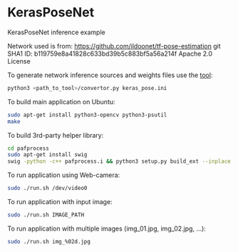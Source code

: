 # KerasPoseNet
KerasPoseNet inference example

Network used is from: https://github.com/ildoonet/tf-pose-estimation
git SHA1 ID: b119759e8a41828c633bd39b5c883bf5a56a214f
Apache 2.0 License

To generate network inference sources and weights files use the [tool](https://github.com/DigitalMediaProfessionals/tool):
```bash
python3 <path_to_tool>/convertor.py keras_pose.ini
```

To build main application on Ubuntu:
```bash
sudo apt-get install python3-opencv python3-psutil
make
```

To build 3rd-party helper library:
```bash
cd pafprocess
sudo apt-get install swig
swig -python -c++ pafprocess.i && python3 setup.py build_ext --inplace
```

To run application using Web-camera:
```bash
sudo ./run.sh /dev/video0
```

To run application with input image:
```bash
sudo ./run.sh IMAGE_PATH
```

To run application with multiple images (img_01.jpg, img_02.jpg, ...):
```bash
sudo ./run.sh img_%02d.jpg
```
